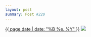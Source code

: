 ```yaml
---
layout: post
summary: Post #220
---
```


<p>
  <time><a href="/220">{{ page.date | date: "%B %e, %Y" }}</a></time>
  <a href="/220"><img src="{{ site.assets_url }}/220-640.jpg" srcset="{{ site.assets_url }}/220-1280.jpg 1280w, {{ site.assets_url }}/220-960.jpg 960w, {{ site.assets_url }}/220-640.jpg 640w, {{ site.assets_url }}/220-320.jpg 320w" sizes="(min-width: 700px) 50vw, calc(100vw - 2rem)" /></a>
</p>
